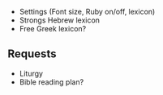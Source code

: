 * Settings (Font size, Ruby on/off, lexicon)
* Strongs Hebrew lexicon
* Free Greek lexicon?

Requests
--------

* Liturgy
* Bible reading plan?
